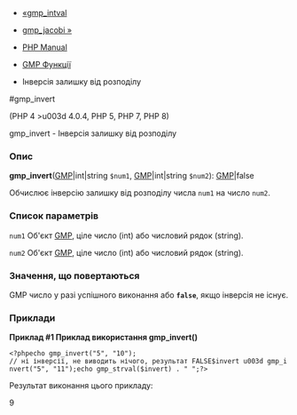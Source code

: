 - [«gmp_intval](function.gmp-intval.md)
- [gmp_jacobi »](function.gmp-jacobi.md)

- [PHP Manual](index.md)
- [GMP Функції](ref.gmp.md)
- Інверсія залишку від розподілу

#gmp_invert

(PHP 4 \>u003d 4.0.4, PHP 5, PHP 7, PHP 8)

gmp_invert - Інверсія залишку від розподілу

### Опис

**gmp_invert**([GMP](class.gmp.md)\|int\|string `$num1`,
[GMP](class.gmp.md)\|int\|string `$num2`):
[GMP](class.gmp.md)\|false

Обчислює інверсію залишку від розподілу числа `num1` на число `num2`.

### Список параметрів

`num1`
Об'єкт [GMP](class.gmp.md), ціле число (int) або числовий рядок
(string).

`num2`
Об'єкт [GMP](class.gmp.md), ціле число (int) або числовий рядок
(string).

### Значення, що повертаються

GMP число у разі успішного виконання або **`false`**, якщо інверсія
не існує.

### Приклади

**Приклад #1 Приклад використання **gmp_invert()****

`<?phpecho gmp_invert("5", "10"); // ні інверсії, не виводить нічого, результат FALSE$invert u003d gmp_invert("5", "11");echo gmp_strval($invert) . "
";?> `

Результат виконання цього прикладу:

9
